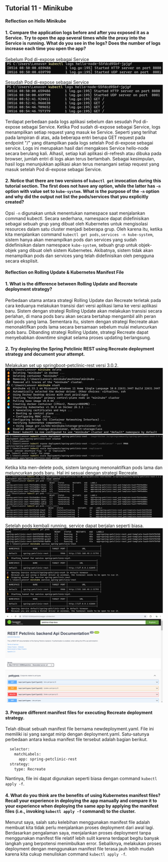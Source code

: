 ## Tutorial 11 - Minikube

#### Reflection on Hello Minikube
#### 1. Compare the application logs before and after you exposed it as a Service. Try to open the app several times while the proxy into the Service is running. What do you see in the logs? Does the number of logs increase each time you open the app?
Sebelum Pod di-expose sebagai Service
![Sebelum Pod di-expose sebagai Service](/img/commit1_1.png)

Sesudah Pod di-expose sebagai Service
![Sesudah Pod di-expose sebagai Service](/img/commit1_2.png)

Terdapat perbedaan pada logs aplikasi sebelum dan sesudah Pod di-expose sebagai Service. Ketika Pod sudah di-expose sebagai Service, logs menampilkan setiap request yang masuk ke Service. Seperti yang terlihat pada lampiran di atas, ada beberapa entri berupa GET request pada endpoint "/" yang ditampilkan pada logs setelah Pod di-expose sebagai service. Logs ini merupakan hasil dari mengakses Service hello-node secara berulang kali. Alhasil, setiap kali aplikasi di-refresh atau dibuka pada browser, jumlah entri di logs akan terus bertambah. Sebagai kesimpulan, hasil logs menunjukkan aplikasi akan terus menangani setiap request yang masuk setelah Pod di-expose sebagai Service.

#### 2. Notice that there are two versions of `kubectl get` invocation during this tutorial section. The first does not have any option, while the latter has `-n` option with value set to `kube-system`. What is the purpose of the `-n` option and why did the output not list the pods/services that you explicitly created?
Opsi `-n` digunakan untuk menentukan namespace saat menjalankan command kubectl. Secara sederhana, namespace dapat didefinisikan sebagai sebuah grup yang dibuat oleh Kubernetes untuk mengisolasi resources dalam satu cluster menjadi beberapa grup. Oleh karena itu, ketika kita menjalankan command `kubectl get pods,services -n kube-system`, sistem hanya akan menampilkan pods dan services yang sudah didefinisikan dalam namespace `kube-system`, sebuah grup untuk objek-objek yang dibuat oleh sistem Kubernetes. Akibatnya, sistem tidak akan menampilkan pods dan services yang telah didefinisikan oleh pengguna secara eksplisit.

#### Reflection on Rolling Update & Kubernetes Manifest File
#### 1. What is the difference between Rolling Update and Recreate deployment strategy?
Perbedaan utama antara strategi Rolling Update dan Recreate terletak pada cara keduanya melakukan transisi dari versi aplikasi lama ke versi aplikasi baru. Sistem dengan strategi Rolling Update akan melakukan transisi secara perlahan, di mana pods baru akan secara bertahap mengambil alih peran dari pods yang lama. Sementara itu, sistem dengan strategi Recreate akan menonaktifkan pods lama secara bersamaan sebelum mulai meluncurkan pods baru. Dibanding strategi Rolling Update, strategi Recreate dapat menyebabkan downtime singkat selama proses updating berlangsung.

#### 2. Try deploying the Spring Petclinic REST using Recreate deployment strategy and document your attempt.
Melakukan set up springboot-petclinic-rest versi 3.0.2.
![](/img/commit2_1.png)
![](/img/commit2_2.png)

Ketika kita men-delete pods, sistem langsung menonaktifkan pods lama dan meluncurkan pods baru. Hal ini sesuai dengan strategi Recreate.
![](/img/commit2_3.png)

Setelah pods kembali running, service dapat berjalan seperti biasa.
![](/img/commit2_4.png)
![](/img/commit2_5.png)

#### 3. Prepare different manifest files for executing Recreate deployment strategy.
Telah dibuat sebuah manifest file bernama newdeployment.yaml. File ini memiliki isi yang sangat mirip dengan deployment.yaml. Satu-satunya perbedaan antara kedua manifest file tersebut adalah bagian berikut.
```
  selector:
    matchLabels:
      app: spring-petclinic-rest
  strategy:
    type: Recreate
```
Nantinya, file ini dapat digunakan seperti biasa dengan command `kubectl apply -f`.

#### 4. What do you think are the benefits of using Kubernetes manifest files? Recall your experience in deploying the app manually and compare it to your experience when deploying the same app by applying the manifest files (i.e., invoking `kubectl apply -f` command) to the cluster.
Menurut saya, salah satu kelebihan menggunakan manifest file adalah membuat kita tidak perlu menjalankan proses deployment dari awal lagi. Berdasarkan pengalaman saya, menjalankan proses deployment tanpa menggunakan manifest file relatif lebih sulit karena terdapat begitu banyak langkah yang berpotensi menimbulkan error. Sebaliknya, melakukan proses deployment dengan menggunakan manifest file terasa jauh lebih mudah karena kita cukup menuliskan command `kubectl apply -f`. 
